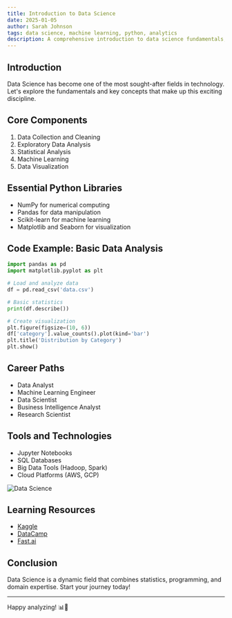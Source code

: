 ```yaml
---
title: Introduction to Data Science
date: 2025-01-05
author: Sarah Johnson
tags: data science, machine learning, python, analytics
description: A comprehensive introduction to data science fundamentals, exploring key concepts, tools, and techniques used in modern data analysis and machine learning.
---
```


## Introduction

Data Science has become one of the most sought-after fields in technology. Let's explore the fundamentals and key concepts that make up this exciting discipline.

## Core Components

1. Data Collection and Cleaning
2. Exploratory Data Analysis
3. Statistical Analysis
4. Machine Learning
5. Data Visualization

## Essential Python Libraries

- NumPy for numerical computing
- Pandas for data manipulation
- Scikit-learn for machine learning
- Matplotlib and Seaborn for visualization

## Code Example: Basic Data Analysis

```python
import pandas as pd
import matplotlib.pyplot as plt

# Load and analyze data
df = pd.read_csv('data.csv')

# Basic statistics
print(df.describe())

# Create visualization
plt.figure(figsize=(10, 6))
df['category'].value_counts().plot(kind='bar')
plt.title('Distribution by Category')
plt.show()
```

## Career Paths

- Data Analyst
- Machine Learning Engineer
- Data Scientist
- Business Intelligence Analyst
- Research Scientist

## Tools and Technologies

- Jupyter Notebooks
- SQL Databases
- Big Data Tools (Hadoop, Spark)
- Cloud Platforms (AWS, GCP)

![Data Science](/images/default-post-image.jpg)

## Learning Resources

- [Kaggle](https://www.kaggle.com)
- [DataCamp](https://www.datacamp.com)
- [Fast.ai](https://www.fast.ai)

## Conclusion

Data Science is a dynamic field that combines statistics, programming, and domain expertise. Start your journey today!

---

Happy analyzing! 📊🔬